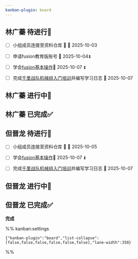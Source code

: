```yaml
---
kanban-plugin: board
---
```


## 林广蓁 待进行📌

- [ ] 小组成员连接至资料仓库 🔺 📅 2025-10-03
- [ ] 申请fusion教育版账号 📅 2025-10-04⏫
- [ ] 学会[fusion基本操作](https://b23.tv/89IgWx9)📅 2025-10-07 ⏫
- [ ] 完成[千里战队机械组入门培训](https://www.bilibili.com/video/BV1ZQnjz5EFc)并编写学习日志 📅 2025-10-07


## 林广蓁 进行中🔄



## 林广蓁 已完成✅



## 但晋龙 待进行📌

- [ ] 小组成员连接至资料仓库 🔺 📅 2025-10-05
- [ ] 学会[fusion基本操作](https://b23.tv/89IgWx9)📅 2025-10-07 ⏫
- [ ] 完成[千里战队机械组入门培训](https://www.bilibili.com/video/BV1ZQnjz5EFc)并编写学习日志 📅 2025-10-07


## 但晋龙 进行中🔄



## 但晋龙 已完成✅

**完成**




%% kanban:settings
```
{"kanban-plugin":"board","list-collapse":[false,false,false,false,false,false],"lane-width":350}
```
%%